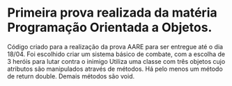 # Primeira prova realizada da matéria Programação Orientada a Objetos.
Código criado para a realização da prova AARE para ser entregue até o dia 18/04. Foi escolhido criar um sistema básico de combate, com a escolha de 3 heróis para lutar contra o inimigo
Utiliza uma classe com três objetos cujo atributos são manipulados através de métodos.
Há pelo menos um método de return double.
Demais métodos são void.
